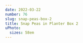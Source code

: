 ```yaml
---
date: 2022-03-22
number: 76
slug: snap-peas-box-2
title: Snap Peas in Planter Box 2
uPhoto:
  sizes: 58em
---
```

